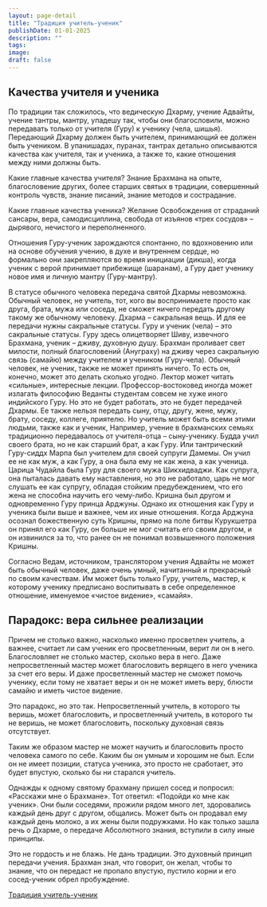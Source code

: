 ```yaml
---
layout: page-detail
title: "Традиция учитель-ученик"
publishDate: 01-01-2025
description: ""
tags:
image:
draft: false
---
```


## Качества учителя и ученика

По традиции так сложилось, что ведическую Дхарму, учение Адвайты, учение тантры, мантру, упадешу так, чтобы они благословили, можно передавать только от учителя (Гуру) к ученику (чела, шишья). Передающий Дхарму должен быть учителем, принимающий ее должен быть учеником. В упанишадах, пуранах, тантрах детально описываются качества как учителя, так и ученика, а также то, какие отношения между ними должны быть.

Какие главные качества учителя? Знание Брахмана на опыте, благословение других, более старших святых в традиции, совершенный контроль чувств, знание писаний, знание методов и сострадание.

Какие главные качества ученика? Желание Освобождения от страданий сансары, вера, самодисциплина, свобода от изъянов «трех сосудов» – дырявого, нечистого и переполненного.

Отношения Гуру-ученик зарождаются спонтанно, по вдохновению или на основе обучения учению, в духе и внутреннем сердце, но формально они закрепляются во время инициации (дикша), когда ученик с верой принимает прибежище (шаранам), а Гуру дает ученику новое имя и личную мантру (Гуру-мантру).

В статусе обычного человека передача святой Дхармы невозможна. Обычный человек, не учитель, тот, кого вы воспринимаете просто как друга, брата, мужа или соседа, не сможет ничего передать другому такому же обычному человеку. Дхарма – сакральная вещь. И для ее передачи нужны сакральные статусы. Гуру и ученик (чела) – это сакральные статусы. Гуру здесь олицетворяет Шиву, извечного Брахмана, ученик – дживу, духовную душу. Брахман проливает свет милости, полный благословений (Ануграху) на дживу через сакральную связь (самайю) между учителем и учеником (Гуру-чела). Обычный человек, не ученик, также не может принять ничего. То есть он, конечно, может это делать сколько угодно. Лектор может читать «сильные», интересные лекции. Профессор-востоковед иногда может излагать философию Веданты студентам совсем не хуже иного индийского Гуру. Но это не будет работать, это не будет передачей Дхармы. Ее также нельзя передать сыну, отцу, другу, жене, мужу, брату, соседу, коллеге, приятелю. Но учитель может быть всеми этими людьми, также как и ученик, Например, учение в брахманских семьях традиционно передавалось от учителя-отца – сыну-ученику. Будда учил своего брата, но не как старший брат, а как Гуру. Или тантрический Гуру-сиддх Марпа был учителем для своей супруги Дамемы. Он учил ее не как муж, а как Гуру, а она была ему не как жена, а как ученица. Царица Чудайла была Гуру для своего мужа Шикхидваджи. Как супруга, она пыталась давать ему наставления, но это не работало, царь не мог слушать ее как супругу, обладая стойким предубеждением, что его жена не способна научить его чему-либо. Кришна был другом и одновременно Гуру принца Арджуны. Однако их отношения как Гуру и ученика были выше и важнее, чем их иные отношения. Когда Арджуна осознал божественную суть Кришны, прямо на поле битвы Курукшетра он принял его как Гуру, он больше не мог считать его своим другом, и он извинился за то, что ранее он не понимал возвышенного положения Кришны.

Согласно Ведам, источником, транслятором учения Адвайты не может быть обычный человек, даже очень умный, начитанный и прекрасный по своим качествам. Им может быть только Гуру, учитель, мастер, к которому ученику предписано воспитывать в себе определенное отношение, именуемое «чистое видение», «самайя».

## Парадокс: вера сильнее реализации

Причем не столько важно, насколько именно просветлен учитель, а важнее, считает ли сам ученик его просветленным, верит ли он в него. Благословляет не столько мастер, сколько вера в него. Даже непросветленный мастер может благословить верящего в него ученика за счет его веры. И даже просветленный мастер не сможет помочь ученику, если тому не хватает веры и он не может иметь веру, блюсти самайю и иметь чистое видение.

Это парадокс, но это так. Непросветленный учитель, в которого ты веришь, может благословить, и просветленный учитель, в которого ты не веришь, не может благословить, поскольку духовная связь отсутствует.

Таким же образом мастер не может научить и благословить просто человека самого по себе. Каким бы он умным и хорошим не был. Если он не имеет позиции, статуса ученика, это просто не сработает, это будет впустую, сколько бы ни старался учитель.

Однажды к одному святому брахману пришел сосед и попросил: «Расскажи мне о Брахмане». Тот ответил: «Подойди ко мне как ученик». Они были соседями, прожили рядом много лет, здоровались каждый день друг с другом, общались. Может быть он продавал ему каждый день молоко, а их жены были подружками. Но как только зашла речь о Дхарме, о передаче Абсолютного знания, вступили в силу иные принципы.

Это не гордость и не блажь. Не дань традиции. Это духовный принцип передачи учения. Брахман знал, что говорит, он желал, чтобы то знание, что он передаст не пропало впустую, пустило корни и его сосед-ученик обрел пробуждение.

[Традиция учитель-ученик](/binaries/file/news/f%5F2870.docx)
